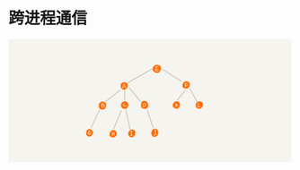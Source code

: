 # 跨进程通信

![&#x8DE8;&#x8FDB;&#x7A0B;&#x65B9;&#x5F0F;&#x9009;&#x62E9;](../../.gitbook/assets/image%20%285%29.png)

